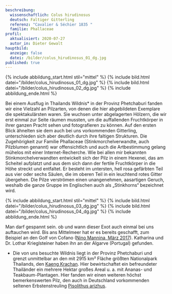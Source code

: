```yaml
---
beschreibung:
  wissenschaftlich: Colus hirudinosus
  deutsch: Faltiger Gitterling
  referenz: "Cavalier & Séchier 1835 "
  familie: Phallaceae
profil:
  aktualisiert: 2020-07-27
  autor_in: Dieter Gewalt
hauptbild:
  anzeige: false
  datei: /bilder/colus_hirudinosus_01_dg.jpg
published: true
---
```

{% include abbildung_start.html stil="mittel" %}
{% include bild.html datei="/bilder/colus_hirudinosus_01_dg.jpg" %}
{% include bild.html datei="/bilder/colus_hirudinosus_02_dg.jpg" %}
{% include abbildung_ende.html %}

Bei einem Ausflug in Thailands Wildnis* in der Provinz Phetchaburi fanden wir eine Vielzahl an Pilzarten, von denen die hier abgebildeten Exemplare die spektakulärsten waren. Sie wuchsen unter abgelagerten Hölzern, die wir erst einmal zur Seite räumen mussten, um die auffallenden Fruchtkörper in ihrer ganzen Pracht sehen und fotografieren zu können. Auf den ersten Blick ähnelten sie dem auch bei uns vorkommenden Gitterling, unterschieden sich aber deutlich durch ihre faltigen Strukturen. Die Zugehörigkeit zur Familie Phallaceae (Stinkmorchelverwandte, auch Pilzblumen genannt) war offensichtlich und auch die Artbestimmung gelang mühelos mit einer Internet-Recherche. Wie bei allen mir bekannten Stinkmorchelverwandten entwickelt sich der Pilz in einem Hexenei, das am Scheitel aufplatzt und aus dem sich dann der fertile Fruchtkörper in die Höhe streckt und entfaltet. Er besteht im untersten, hell rosa gefärbten Teil aus vier oder sechs Säulen, die im oberen Teil in ein leuchtend rotes Gitter übergehen. Die Pilze verströmen einen unangenehmen, aasartigen Geruch, weshalb die ganze Gruppe im Englischen auch als „Stinkhorns“ bezeichnet wird.

{% include abbildung_start.html stil="mittel" %}
{% include bild.html datei="/bilder/colus_hirudinosus_03_dg.jpg" %}
{% include bild.html datei="/bilder/colus_hirudinosus_04_dg.jpg" %}
{% include abbildung_ende.html %}

Man darf gespannt sein. ob und wann dieser Exot auch einmal bei uns auftauchen wird. Bis ans Mittelmeer hat er es bereits geschafft, zum Beispiel an den Golf von Cofano ([Nino Mannina, März 2017](<https://www.mykotrapani.it/approfondimenti-sui-funghi/74-colus-hirundinosus)>)). Katharina und Dr. Lothar Krieglsteiner haben ihn an der Algarve (Portugal) gefunden.

* Die von uns besuchte Wildnis liegt in der Provinz Phetchaburi und grenzt unmittelbar an den mit 2915 km² Fläche größten Nationalpark Thailands, den [Kaeng Krachan](https://www.thailand-spezialisten.com/beliebte-urlaubsziele/thailands-nationalparks/kaeng-krachan/). Hier bewirtschaftet ein befreundeter Thailänder ein mehrere Hektar großes Areal u. a. mit Ananas- und Teakbaum-Plantagen. Hier fanden wir einen weiteren höchst bemerkenswerten Pilz, den auch in Deutschland vorkommenden seltenen Erbstenstreuling [Pisolithus arizhus](/pilze/pisolithus-arhizus-erbsenstreuling).